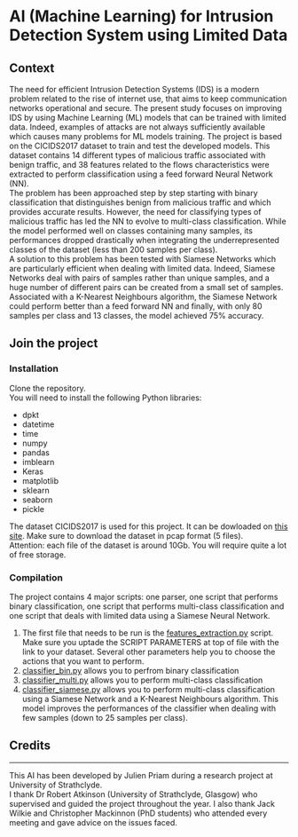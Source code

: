 # AI (Machine Learning) for Intrusion Detection System using Limited Data


## Context
The need for efficient Intrusion Detection Systems (IDS) is a modern problem related to the rise of internet use, that aims to keep communication networks operational and secure. The present study focuses on improving IDS by using Machine Learning (ML) models that can be trained with limited data. Indeed, examples of attacks are not always sufficiently available which causes many problems for ML models training. The project is based on the CICIDS2017 dataset to train and test the developed models. This dataset contains 14 different types of malicious traffic associated with benign traffic, and 38 features related to the flows characteristics were extracted to perform classification using a feed forward Neural Network (NN).  
The problem has been approached step by step starting with binary classification that distinguishes benign from malicious traffic and which provides accurate results. However, the need for classifying types of malicious traffic has led the NN to evolve to multi-class classification. While the model performed well on classes containing many samples, its performances dropped drastically when integrating the underrepresented classes of the dataset (less than 200 samples per class).  
A solution to this problem has been tested with Siamese Networks which are particularly efficient when dealing with limited data. Indeed, Siamese Networks deal with pairs of samples rather than unique samples, and a huge number of different pairs can be created from a small set of samples. Associated with a K-Nearest Neighbours algorithm, the Siamese Network could perform better than a feed forward NN and finally, with only 80 samples per class and 13 classes, the model achieved 75% accuracy.  


## Join the project

### Installation
Clone the repository.  
You will need to install the following Python libraries:  
* dpkt
* datetime
* time
* numpy
* pandas
* imblearn
* Keras
* matplotlib
* sklearn
* seaborn
* pickle

The dataset CICIDS2017 is used for this project. It can be dowloaded on [this site](https://www.unb.ca/cic/datasets/ids-2017.html). Make sure to download the dataset in pcap format (5 files).  
Attention: each file of the dataset is around 10Gb. You will require quite a lot of free storage.  


### Compilation
The project contains 4 major scripts: one parser, one script that performs binary classification, one script that performs multi-class classification and one script that deals with limited data using a Siamese Neural Network.

1. The first file that needs to be run is the [features_extraction.py](Py_files/features_extraction.py) script.  
Make sure you uptade the SCRIPT PARAMETERS at top of file with the link to your dataset. Several other parameters help you to choose the actions that you want to perform.
2. [classifier_bin.py](Py_files/classifier_bin.py) allows you to perfrom binary classification
3. [classifier_multi.py](Py_files/classifier_multi.py) allows you to perform multi-class classification
4. [classifier_siamese.py](Py_files/classifier_siamese.py) allows you to perform multi-class classification using a Siamese Network and a K-Nearest Neighbours algorithm. This model improves the performances of the classifier when dealing with few samples (down to 25 samples per class).


## Credits
***
This AI has been developed by Julien Priam during a research project at University of Strathclyde.  
I thank Dr Robert Atkinson (University of Strathclyde, Glasgow) who supervised and guided the project throughout the year. I also thank Jack Wilkie and Christopher Mackinnon (PhD students) who attended every meeting and gave advice on the issues faced.
